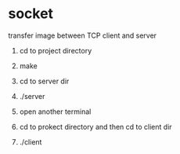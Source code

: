 # socket
transfer image between TCP client and server
1. cd to project directory
2. make
3. cd to server dir
4. ./server

5. open another terminal
6. cd to prokect directory and then cd to client dir
7. ./client

